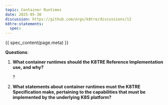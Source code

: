```yaml
---
topic: Container Runtimes
date: 2025-05-30
discussion: https://github.com/orgs/k8tre/discussions/12
k8tre-statements:
  spec: 
---
```


{{ spec_content(page.meta) }}

**Questions**: 

1. **What container runtimes should the K8TRE Reference Implementation use, and why?**

    ?

2. **What statements about container runtimes must the K8TRE Specification make, pertaining to the capabilities that must be implemented by the underlying K8S platform?**

    
